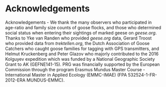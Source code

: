 
# Acknowledgements

Acknowledgements - We thank the many observers who participated in age-ratio and family size counts of goose flocks, and those who determined social status when entering their sightings of marked geese on *geese.org*. Thanks to Yke van Randen who provided *geese.org* data, Gerard Troost who provided data from *trektellen.org*, the Dutch Association of Goose Catchers who caught goose families for tagging with GPS transmitters, and Helmut Kruckenberg and Peter Glazov who majorly contributed to the 2016 Kolguyev expedition which was funded by a National Geographic Society Grant to AK (GEFNE141-15). PRG was financially supported by the European Commission through the program Erasmus Mundus Master Course - International Master in Applied Ecology (EMMC-IMAE) (FPA 532524-1-FR-2012-ERA MUNDUS-EMMC).